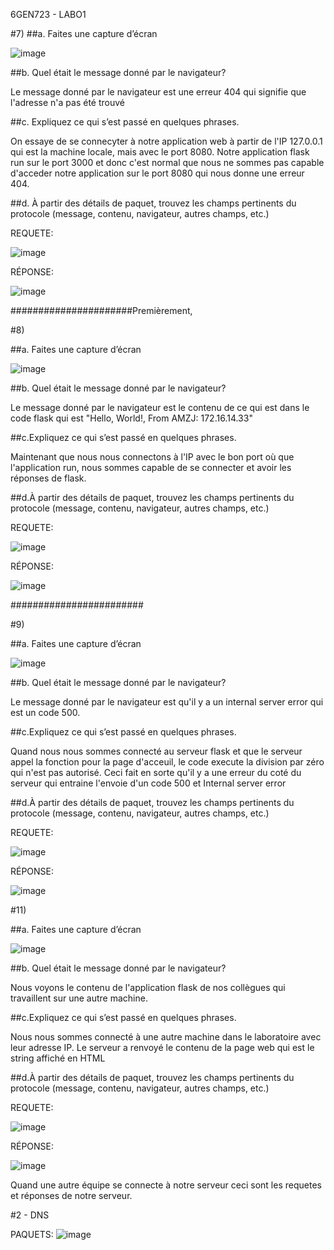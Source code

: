 6GEN723 - LABO1

#7)
##a. Faites une capture d’écran

![image](https://github.com/user-attachments/assets/46b9f6c7-1b8a-44b3-866b-34855ff7c539)

##b. Quel était le message donné par le navigateur?

Le message donné par le navigateur est une erreur 404 qui signifie que l'adresse n'a pas été trouvé

##c. Expliquez ce qui s’est passé en quelques phrases.

On essaye de se connecyter à notre application web à partir de l'IP 127.0.0.1 qui est la machine locale, mais avec le port 8080. Notre application flask run sur le port 3000 et donc c'est normal que nous ne sommes pas capable d'acceder notre application sur le port 8080 qui nous donne une erreur 404.

##d. À partir des détails de paquet, trouvez les champs pertinents du protocole (message, contenu, navigateur, autres champs, etc.)

REQUETE:

![image](https://github.com/user-attachments/assets/14ac73bd-825d-427d-bd1d-2a421d9b9f0e)

RÉPONSE:

![image](https://github.com/user-attachments/assets/180a27f5-8394-4864-b3ea-7b12aa8b5abe)

######################Premièrement, 

#8)

##a. Faites une capture d’écran

![image](https://github.com/user-attachments/assets/18e4bdbf-8e25-49b6-a435-bd7067dd49c9)

##b. Quel était le message donné par le navigateur?

Le message donné par le navigateur est le contenu de ce qui est dans le code flask qui est "Hello, World!, From AMZJ: 172.16.14.33"

##c.Expliquez ce qui s’est passé en quelques phrases.

Maintenant que nous nous connectons à l'IP avec le bon port où que l'application run, nous sommes capable de se connecter et avoir les réponses de flask.

##d.À partir des détails de paquet, trouvez les champs pertinents du protocole (message, contenu, navigateur, autres champs, etc.)

REQUETE:

![image](https://github.com/user-attachments/assets/db9ea6e0-3102-40da-99de-75701d7048a0)

RÉPONSE:

![image](https://github.com/user-attachments/assets/0d40fa9e-4438-4931-ab4d-e3ca92bb9c9b)

########################

#9)

##a. Faites une capture d’écran

![image](https://github.com/user-attachments/assets/9000c867-5c70-4c51-9552-33e5431b7129)


##b. Quel était le message donné par le navigateur?

Le message donné par le navigateur est qu'il y a un internal server error qui est un code 500.

##c.Expliquez ce qui s’est passé en quelques phrases.

Quand nous nous sommes connecté au serveur flask et que le serveur appel la fonction pour la page d'acceuil, le code execute la division par zéro qui n'est pas autorisé. Ceci fait en sorte qu'il y a une erreur du coté du serveur qui entraine l'envoie d'un code 500 et Internal server error

##d.À partir des détails de paquet, trouvez les champs pertinents du protocole (message, contenu, navigateur, autres champs, etc.)

REQUETE:

![image](https://github.com/user-attachments/assets/91e768db-cf0f-4df2-9e75-40b2cb389881)

RÉPONSE:

![image](https://github.com/user-attachments/assets/a9675018-a9c0-4543-88d5-ebb5d19af071)



#11)

##a. Faites une capture d’écran

![image](https://github.com/user-attachments/assets/acb5f881-b822-4cee-8859-0694a810e172)

##b. Quel était le message donné par le navigateur?

Nous voyons le contenu de l'application flask de nos collègues qui travaillent sur une autre machine.

##c.Expliquez ce qui s’est passé en quelques phrases.

Nous nous sommes connecté à une autre machine dans le laboratoire avec leur adresse IP. Le serveur a renvoyé le contenu de la page web qui est le string affiché en HTML

##d.À partir des détails de paquet, trouvez les champs pertinents du protocole (message, contenu, navigateur, autres champs, etc.)

REQUETE:

![image](https://github.com/user-attachments/assets/52b6ef20-72f4-4f8c-b40c-a3f4856d1f43)

RÉPONSE:

![image](https://github.com/user-attachments/assets/c562b060-9346-46b3-8159-9b8b48d7be5e)

Quand une autre équipe se connecte à notre serveur ceci sont les requetes et réponses de notre serveur.


#2 - DNS

PAQUETS:
![image](https://github.com/user-attachments/assets/742c9f89-e147-466d-9f7b-67a517fc8335)


